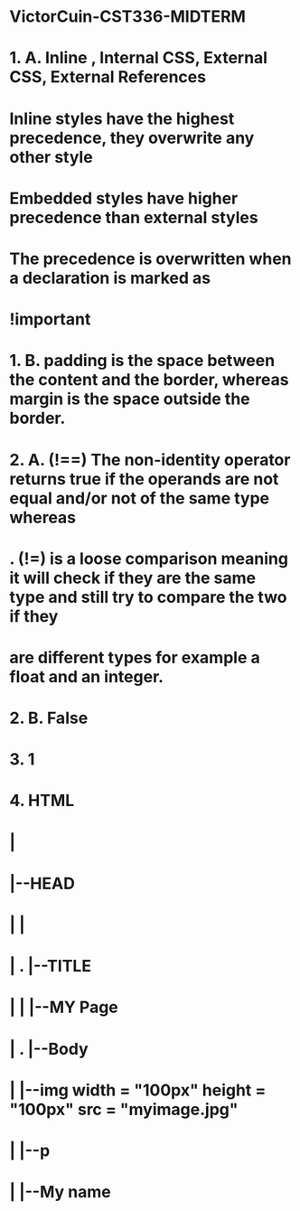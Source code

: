 # VictorCuin-CST336-MIDTERM

# 1. A. Inline , Internal CSS, External CSS, External References
# Inline styles have the highest precedence, they overwrite any other style
# Embedded styles have higher precedence than external styles
# The precedence is overwritten when a declaration is marked as 
# !important

# 1. B. padding is the space between the content and the border, whereas margin is the space outside the border.

# 2. A. (!==) The non-identity operator returns true if the operands are not equal and/or not of the same type whereas
# .     (!=) is a loose comparison meaning it will check if they are the same type and still try to compare the two if they
#            are different types for example a float and an integer.

# 2. B. False

# 3. 1

# 4. HTML
#     |
#     |--HEAD
#     |     |
#     | .   |--TITLE
#     |     |   |--MY Page
#     | .   |--Body
#     |          |--img width = "100px" height = "100px" src = "myimage.jpg"
#     |          |--p
#     |             |--My name

